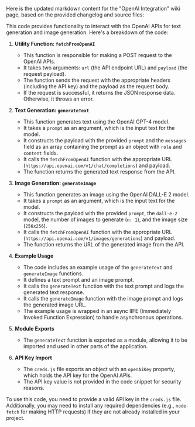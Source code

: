 Here is the updated markdown content for the "OpenAI Integration" wiki page, based on the provided changelog and source files:

<page>
This code provides functionality to interact with the OpenAI APIs for text generation and image generation. Here's a breakdown of the code:

1. **Utility Function: `fetchFromOpenAI`**
   - This function is responsible for making a POST request to the OpenAI APIs.
   - It takes two arguments: `url` (the API endpoint URL) and `payload` (the request payload).
   - The function sends the request with the appropriate headers (including the API key) and the payload as the request body.
   - If the request is successful, it returns the JSON response data. Otherwise, it throws an error.

2. **Text Generation: `generateText`**
   - This function generates text using the OpenAI GPT-4 model.
   - It takes a `prompt` as an argument, which is the input text for the model.
   - It constructs the payload with the provided `prompt` and the `messages` field as an array containing the prompt as an object with `role` and `content` fields.
   - It calls the `fetchFromOpenAI` function with the appropriate URL (`https://api.openai.com/v1/chat/completions`) and payload.
   - The function returns the generated text response from the API.

3. **Image Generation: `generateImage`**
   - This function generates an image using the OpenAI DALL-E 2 model.
   - It takes a `prompt` as an argument, which is the input text for the model.
   - It constructs the payload with the provided `prompt`, the `dall-e-2` model, the number of images to generate (`n: 1`), and the image size (`256x256`).
   - It calls the `fetchFromOpenAI` function with the appropriate URL (`https://api.openai.com/v1/images/generations`) and payload.
   - The function returns the URL of the generated image from the API.

4. **Example Usage**
   - The code includes an example usage of the `generateText` and `generateImage` functions.
   - It defines a text prompt and an image prompt.
   - It calls the `generateText` function with the text prompt and logs the generated text response.
   - It calls the `generateImage` function with the image prompt and logs the generated image URL.
   - The example usage is wrapped in an async IIFE (Immediately Invoked Function Expression) to handle asynchronous operations.

5. **Module Exports**
   - The `generateText` function is exported as a module, allowing it to be imported and used in other parts of the application.

6. **API Key Import**
   - The `creds.js` file exports an object with an `openAiKey` property, which holds the API key for the OpenAI APIs.
   - The API key value is not provided in the code snippet for security reasons.

To use this code, you need to provide a valid API key in the `creds.js` file. Additionally, you may need to install any required dependencies (e.g., `node-fetch` for making HTTP requests) if they are not already installed in your project.
</page>